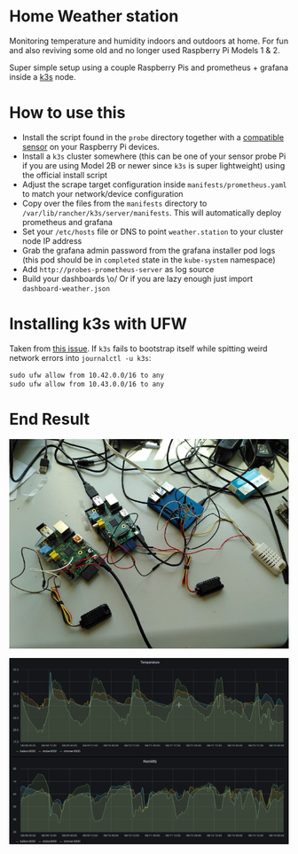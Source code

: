 # Home Weather station
Monitoring temperature and humidity indoors and outdoors at home. For fun and also reviving some old and no longer used Raspberry Pi Models 1 & 2.

Super simple setup using a couple Raspberry Pis and prometheus + grafana inside a [k3s](https://k3s.io/) node.

# How to use this
* Install the script found in the `probe` directory together with a [compatible sensor](https://learn.adafruit.com/dht/overview) on your Raspberry Pi devices.
* Install a `k3s` cluster somewhere (this can be one of your sensor probe Pi if you are using Model 2B or newer since `k3s` is super lightweight) using the official install script
* Adjust the scrape target configuration inside `manifests/prometheus.yaml` to match your network/device configuration
* Copy over the files from the `manifests` directory to `/var/lib/rancher/k3s/server/manifests`. This will automatically deploy prometheus and grafana
* Set your `/etc/hosts` file or DNS to point `weather.station`  to your cluster node IP address
* Grab the grafana admin password from the grafana installer pod logs (this pod should be in `completed` state in the `kube-system` namespace)
* Add `http://probes-prometheus-server` as log source
* Build your dashboards \o/ Or if you are lazy enough just import `dashboard-weather.json`

# Installing k3s with UFW
Taken from [this issue](https://github.com/rancher/k3s/issues/1280). If `k3s` fails to bootstrap itself while spitting weird network errors into `journalctl -u k3s`:
```
sudo ufw allow from 10.42.0.0/16 to any
sudo ufw allow from 10.43.0.0/16 to any
```

# End Result
![](hardware.jpg)

![](dashboard.png)
